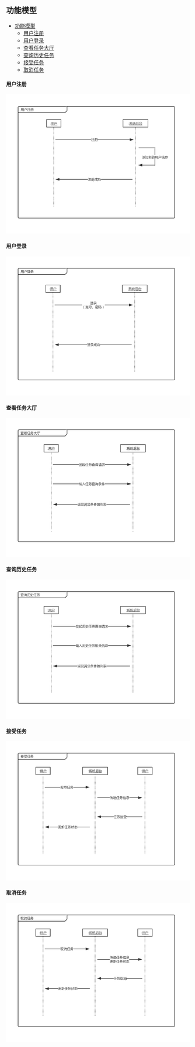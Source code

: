 ## 功能模型

- [功能模型](#%E5%8A%9F%E8%83%BD%E6%A8%A1%E5%9E%8B)
    - [用户注册](#%E7%94%A8%E6%88%B7%E6%B3%A8%E5%86%8C)
    - [用户登录](#%E7%94%A8%E6%88%B7%E7%99%BB%E5%BD%95)
    - [查看任务大厅](#%E6%9F%A5%E7%9C%8B%E4%BB%BB%E5%8A%A1%E5%A4%A7%E5%8E%85)
    - [查询历史任务](#%E6%9F%A5%E8%AF%A2%E5%8E%86%E5%8F%B2%E4%BB%BB%E5%8A%A1)
    - [接受任务](#%E6%8E%A5%E5%8F%97%E4%BB%BB%E5%8A%A1)
    - [取消任务](#%E5%8F%96%E6%B6%88%E4%BB%BB%E5%8A%A1)

#### 用户注册

![](./images/功能模型_用户注册.png)

#### 用户登录

![](./images/功能模型_用户登录.png)

#### 查看任务大厅

![](./images/功能模型_查看任务大厅.png)

#### 查询历史任务

![](./images/功能模型_查询历史任务.png)

#### 接受任务

![](./images/功能模型_接受任务.png)

#### 取消任务

![](./images/功能模型_取消任务.png)

